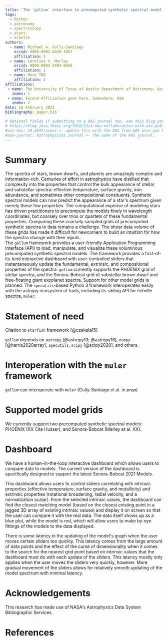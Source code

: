 ```yaml
---
title: 'The `gollum` interface to precomputed synthetic spectral model grids'
tags:
  - Python
  - astronomy
  - spectroscopy
  - stars
  - echelle
authors:
  - name: Michael A. Gully-Santiago
    orcid: 0000-0002-4020-3457
    affiliation: 1
  - name: Caroline V. Morley
    orcid: 0000-0002-4404-0456
    affiliation: 1
  - name: More TBD
    affiliation: 2
affiliations:
 - name: The University of Texas at Austin Department of Astronomy, Austin, TX, USA
   index: 1
 - name: Second Affiliation goes here, Somewhere, USA
   index: 2
date: 16 February 2022
bibliography: paper.bib

# Optional fields if submitting to a AAS journal too, see this blog post:
# https://blog.joss.theoj.org/2018/12/a-new-collaboration-with-aas-publishing
#aas-doi: 10.3847/xxxxx <- update this with the DOI from AAS once you know it.
#aas-journal: Astrophysical Journal <- The name of the AAS journal.
---
```


# Summary

The spectra of stars, brown dwarfs, and planets are amazingly complex and information-rich.  Centuries of effort in astrophysics have distilled that complexity into the properties that control the bulk appearance of stellar and substellar spectra: effective temperature, surface gravity, iron abundance, and sometimes other compositional consituents.  Synthetic spectral models can now predict the appearance of a star's spectrum given merely these few properties.  The computational expense of modeling stars has driven practitioners to precompute the models finely in wavelength coordinates, but coarsely over trios or quartets of these fundamental properties.  Comparing these coarsely sampled grids of precomputed synthetic spectra to data remains a challenge.  The shear data volume of these grids has made it difficult for newcomers to build an intuition for how the spectra change with their inputs.  
The `gollum` framework provides a user-friendly Application Programming Interface (API) to load, manipulate, and visualize these voluminous precomputed synthetic spectral models.  The framework provides a first-of-its-kind interactive dashboard with user-controlled sliders that instantaneously update the fundamental, extrinsic, and compositional properties of the spectra.  `gollum` currently supports the PHOENIX grid of stellar spectra, and the Sonora-Bobcat grid of substellar brown dwarf and free-floating giant exoplanet spectra.  Support for other model grids is planned.  The `specutils`-based Python 3 framework interoperates easily with the astropy ecosystem of tools, including its sibling API for échelle spectra, `muler`.


# Statement of need

Citation to  `starfish` framework [@czekala15]


`gollum` depends on `astropy` [@astropy13; @astropy18], `numpy` [@harris2020array], `specutils`, `scipy` [@scipy2020], and others.

# Interoperation with the `muler` framework

`gollum` can interoperate with `muler` (Gully-Santiago et al. *in prep*)

# Supported model grids

We currently support two precomputed synthetic spectral models: PHOENIX  (XX Cite Husser), and Sonora-Bobcat (Marley et al. XX).

# Dashboard

We have a human-in-the-loop interactive dashboard which allows users to compare data to models. The current version of the dashboard is specifically designed to support the latest Sonora-Bobcat 2021 Models.

This dashboard allows users to control sliders correlating with intrinsic properties (effective temperature, surface gravity, and metallicity) and extrinsic properties (rotational broadening, radial velocity, and a normalization scalar). From the selected intrinsic values, the dashboard can find the closest matching model (based on the closest existing point in a jagged 3D array of existing intrinsic values) and display it on screen so that the user can compare it with the real data. The data itself shows up as a blue plot, while the model is red, which will allow users to make by-eye fittings of the models to the data displayed.

There is some latency in the updating of the model's graph when the user moves certain sliders too quickly. This latency comes from the large amount of data points and the effect of the curse of dimensionality when it comes to the search for the nearest grid point based on intrinsic values that the dashboard must do with each update of the sliders. This latency mostly only applies when the user moves the sliders very quickly, however. More gradual movement of the sliders allows for relatively smooth updating of the model spectrum with minimal latency.

# Acknowledgements

This research has made use of NASA's Astrophysics Data System Bibliographic Services.  

# References
